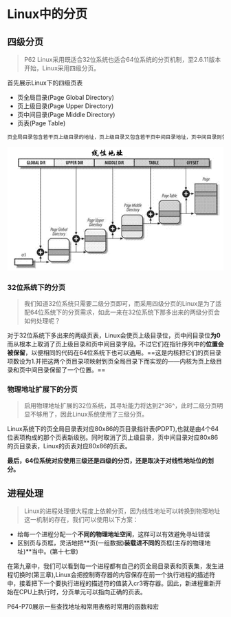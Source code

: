# Linux中的分页

## 四级分页

> P62 Linux采用既适合32位系统也适合64位系统的分页机制，至2.6.11版本开始，Linux采用四级分页。

首先展示Linux下的四级页表

- 页全局目录(Page Global Directory)
- 页上级目录(Page Upper Directory)
- 页中间目录(Page Middle Directory)
- 页表(Page Table)



```c
页全局目录包含若干页上级目录的地址，页上级目录又包含若干页中间目录地址，页中间目录则包含若干页表的地址。每一个页表指向一个页框，页框地址与偏移量相加即可得到物理地址。如此我们寻址用的线性地址分为了五个部分：
```

![img](./%E5%86%85%E5%AD%98%E5%AF%BB%E5%9D%806_Linux%E4%B8%AD%E7%9A%84%E5%88%86%E9%A1%B5.assets/811006-20181125120241490-1665704829.png)





### 32位系统下的分页

> 我们知道32位系统只需要二级分页即可，而采用四级分页的Linux是为了适配64位系统下的分页需求，如此一来在32位系统下那多出来的两级分页会如何处理呢？

对于32位系统下多出来的两级页表，Linux会使页上级目录位，页中间目录位**为0**而从根本上取消了页上级目录和页中间目录字段。不过它们在指针序列中的**位置会被保留**，以便相同的代码在64位系统下也可以通用。==这是内核把它们的页目录项数设为1.并把这两个页目录项映射到页全局目录下而实现的——内核为页上级目录和页中间目录保留了一个位置。==



### 物理地址扩展下的分页

> 启用物理地址扩展的32位系统，其寻址能力将达到2^36^，此时二级分页明显不够用了，因此Linux系统使用了三级分页。

Linux系统下的页全局目录表对应80x86的页目录指针表(PDPT),也就是由4个64位表项构成的那个页表新级别。同时取消了页上级目录，页中间目录对应80x86的页目录表，Linux的页表对应80x86的页表。





**最后，64位系统对应使用三级还是四级的分页，还是取决于对线性地址位的划分。**





## 进程处理

> Linux的进程处理很大程度上依赖分页，因为线性地址可以转换到物理地址这一机制的存在，我们可以使用以下方案：

- 给每一个进程分配一个**不同的物理地址空间**，这样可以有效避免寻址错误
- 区别页与页框，灵活地把**页(一组数据)**装载进不同的**页框(主存的物理地址)**当中。(第十七章)



在第九章中，我们可以看到每一个进程都有自己的页全局目录表和页表集，发生进程切换时(第三章),Linux会把控制寄存器的内容保存在前一个执行进程的描述符中，接着把下一个要执行进程的描述符的值装入cr3寄存器。因此，新进程重新开始在CPU上执行时，分页单元可以指向正确的页表。





P64-P70展示一些查找地址和常用表格时常用的函数和宏










